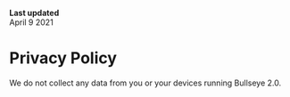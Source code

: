 

**Last updated**  
April 9 2021

# Privacy Policy 
We do not collect any data from you or your devices running Bullseye 2.0.


